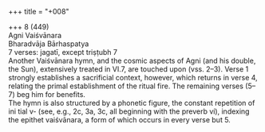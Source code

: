 +++
title = "+008"

+++
8 (449)  
Agni Vaiśvānara  
Bharadvāja Bārhaspatya  
7 verses: jagatī, except triṣṭubh 7  
Another Vaiśvānara hymn, and the cosmic aspects of Agni (and his double, the  Sun), extensively treated in VI.7, are touched upon (vss. 2–3). Verse 1 strongly  establishes a sacrificial context, however, which returns in verse 4, relating the  primal establishment of the ritual fire. The remaining verses (5–7) beg him for  benefits.  
The hymn is also structured by a phonetic figure, the constant repetition of ini tial v- (see, e.g., 2c, 3a, 3c, all beginning with the preverb ví), indexing the epithet  vaiśvānara, a form of which occurs in every verse but 5.  